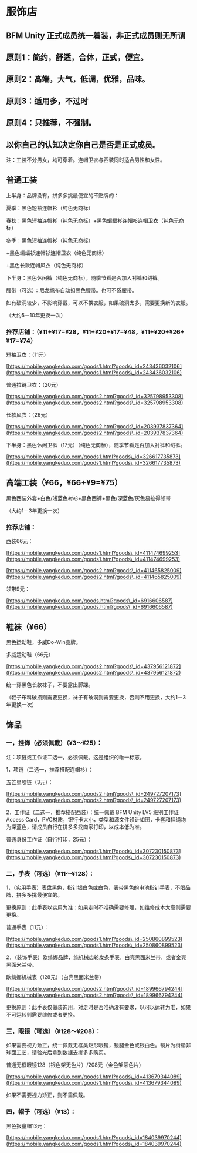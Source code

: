 # 服饰店

## BFM Unity 正式成员统一着装，非正式成员则无所谓

## 原则1：简约，舒适，合体，正式，便宜。

## 原则2：高端，大气，低调，优雅，品味。

## 原则3：适用多，不过时

## 原则4：只推荐，不强制。

## 以你自己的认知决定你自己是否是正式成员。

注：工装不分男女，均可穿着。连帽卫衣与西装同时适合男性和女性。

## 普通工装

上半身：品牌没有，拼多多挑最便宜的不贴牌的：

夏季：黑色短袖连帽衫（纯色无商标）

春秋：黑色短袖连帽衫（纯色无商标）+黑色蝙蝠衫连帽衫连帽卫衣（纯色无商标）

冬季：黑色短袖连帽衫（纯色无商标）

\+黑色蝙蝠衫连帽衫连帽卫衣（纯色无商标）

\+黑色长款连帽风衣（纯色无商标）

下半身：黑色休闲裤（纯色无商标），随季节看是否加入衬裤和绒裤。

腰带（可选）：尼龙帆布自动扣黑色腰带。也可不系腰带。

如有破洞较少，不影响穿戴，可以不换衣服，如果破洞太多，需要更换新的衣服。

（大约5－10年更换一次）

### 推荐店铺：（¥11+¥17=¥28，¥11+¥20+¥17=¥48，¥11+¥20+¥26+¥17=¥74）

短袖卫衣：（11元）

[https://mobile.yangkeduo.com/goods1.html?goods\_id=243436032106](https://mobile.yangkeduo.com/goods1.html?goods\_id=243436032106)

普通拉链卫衣：（20元）

[https://mobile.yangkeduo.com/goods2.html?goods\_id=325798953308](https://mobile.yangkeduo.com/goods2.html?goods\_id=325798953308)

长款风衣：（26元）

[https://mobile.yangkeduo.com/goods2.html?goods\_id=203937837364](https://mobile.yangkeduo.com/goods2.html?goods\_id=203937837364)

下半身：黑色休闲卫裤（17元）（纯色无商标），随季节看是否加入衬裤和绒裤。

[https://mobile.yangkeduo.com/goods1.html?goods\_id=326617735873](https://mobile.yangkeduo.com/goods1.html?goods\_id=326617735873)

## 高端工装（¥66，¥66+¥9=¥75）

黑色西装外套+白色/浅蓝色衬衫+黑色西裤+黑色/深蓝色/灰色易拉得领带

（大约1－3年更换一次）

### 推荐店铺：

西装66元：

[https://mobile.yangkeduo.com/goods1.html?goods\_id=411474699253](https://mobile.yangkeduo.com/goods1.html?goods\_id=411474699253)

[https://mobile.yangkeduo.com/goods2.html?goods\_id=411465825009](https://mobile.yangkeduo.com/goods2.html?goods\_id=411465825009)

领带9元：

[https://mobile.yangkeduo.com/goods.html?goods\_id=6916606587](https://mobile.yangkeduo.com/goods.html?goods\_id=6916606587)

## 鞋袜（¥66）

黑色运动鞋，多威Do-Win品牌。

多威运动鞋（66元）

[https://mobile.yangkeduo.com/goods2.html?goods\_id=437956121872](https://mobile.yangkeduo.com/goods2.html?goods\_id=437956121872)

统一穿黑色长款袜子，不要露出脚踝。

（鞋子布料破损则需要更换，袜子有破洞则需要更换，否则不用更换，大约1－3年更换一次）

## 饰品

### 一，挂饰（必须佩戴）（¥3～¥25）：

注：项链或工作证二选一，必须佩戴。这是组织的唯一标志。

1，项链（二选一，推荐搭配连帽衫）：

五芒星项链（3元）：

[https://mobile.yangkeduo.com/goods2.html?goods\_id=249727207173](https://mobile.yangkeduo.com/goods2.html?goods\_id=249727207173)

2，工作证（二选一，推荐搭配西装）：统一佩戴 BFM Unity LV5 级别工作证 Access Card，PVC材质，银行卡大小，类型和源文件设计如图，卡套和挂绳均为深蓝色，请成员自行在拼多多找商家打印，以成本低为准。

普通身份工作证（自行打印，25元）：

[https://mobile.yangkeduo.com/goods1.html?goods\_id=307230150873](https://mobile.yangkeduo.com/goods1.html?goods\_id=307230150873)

### 二，手表（可选）（¥11～¥128）：

1，（实用手表）表盘黑色，指针银白色或白色，表带黑色的电池指针手表，不限品牌，拼多多挑最便宜的。

更换原则：此手表以实用为准：如果走时不准确需要修理，如维修成本太高则需要更换。

普通手表（11元）：

[https://mobile.yangkeduo.com/goods1.html?goods\_id=250860899523](https://mobile.yangkeduo.com/goods1.html?goods\_id=250860899523)

2，（装饰手表）欧绮娜品牌，纯机械齿轮发条手表，白壳黑面米兰带，或者金壳黑面米兰带。

欧绮娜机械表（128元）（白壳黑面米兰带）

[https://mobile.yangkeduo.com/goods2.html?goods\_id=189966794244](https://mobile.yangkeduo.com/goods2.html?goods\_id=189966794244)

更换原则：此手表仅做装饰用，对走时是否准确没有要求，以可以运转为准，如果不可运转则需要维修或者更换。

### 三，眼镜（可选）（¥128～¥208）：

如果需要视力矫正，统一佩戴无框类矩形眼镜，镜腿金色或银白色。镜片为树脂非球面工艺，请验光后拿到数据去拼多多购买。

普通无框眼镜128（银色架无色片）/208元（金色架茶色片）

[https://mobile.yangkeduo.com/goods1.html?goods\_id=413679344089](https://mobile.yangkeduo.com/goods1.html?goods\_id=413679344089)

如果不需要视力矫正，则不需佩戴。

### 四，帽子（可选）（¥13）：

黑色报童帽13元：

[https://mobile.yangkeduo.com/goods1.html?goods\_id=184039970244](https://mobile.yangkeduo.com/goods1.html?goods\_id=184039970244)
